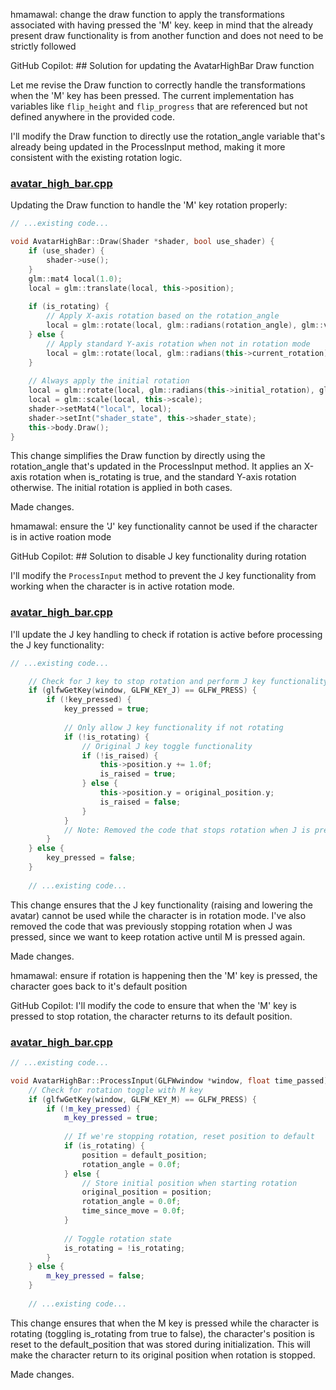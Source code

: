 hmamawal: change the draw function to apply the transformations associated with having pressed the 'M' key. keep in mind that the already present draw functionality is from another function and does not need to be strictly followed

GitHub Copilot: ## Solution for updating the AvatarHighBar Draw function

Let me revise the Draw function to correctly handle the transformations when the 'M' key has been pressed. The current implementation has variables like `flip_height` and `flip_progress` that are referenced but not defined anywhere in the provided code.

I'll modify the Draw function to directly use the rotation_angle variable that's already being updated in the ProcessInput method, making it more consistent with the existing rotation logic.

### [avatar_high_bar.cpp](file:///c%3A/Users/hunter.mamawal/Classes/CS473_Computer_Graphics/CS473_PROJECT2/classes/avatar_high_bar.cpp)

Updating the Draw function to handle the 'M' key rotation properly:

````cpp
// ...existing code...

void AvatarHighBar::Draw(Shader *shader, bool use_shader) {
    if (use_shader) {
        shader->use();
    }
    glm::mat4 local(1.0);
    local = glm::translate(local, this->position);
    
    if (is_rotating) {
        // Apply X-axis rotation based on the rotation_angle
        local = glm::rotate(local, glm::radians(rotation_angle), glm::vec3(1.0f, 0.0f, 0.0f));
    } else {
        // Apply standard Y-axis rotation when not in rotation mode
        local = glm::rotate(local, glm::radians(this->current_rotation), glm::vec3(0.0, 1.0, 0.0));
    }
    
    // Always apply the initial rotation
    local = glm::rotate(local, glm::radians(this->initial_rotation), glm::vec3(0.0, 1.0, 0.0));
    local = glm::scale(local, this->scale);
    shader->setMat4("local", local);
    shader->setInt("shader_state", this->shader_state);
    this->body.Draw();
}
````

This change simplifies the Draw function by directly using the rotation_angle that's updated in the ProcessInput method. It applies an X-axis rotation when is_rotating is true, and the standard Y-axis rotation otherwise. The initial rotation is applied in both cases.

Made changes.

hmamawal: ensure the 'J' key functionality cannot be used if the character is in active roation mode

GitHub Copilot: ## Solution to disable J key functionality during rotation

I'll modify the `ProcessInput` method to prevent the J key functionality from working when the character is in active rotation mode.

### [avatar_high_bar.cpp](file:///c%3A/Users/hunter.mamawal/Classes/CS473_Computer_Graphics/CS473_PROJECT2/classes/avatar_high_bar.cpp)

I'll update the J key handling to check if rotation is active before processing the J key functionality:

````cpp
// ...existing code...

    // Check for J key to stop rotation and perform J key functionality
    if (glfwGetKey(window, GLFW_KEY_J) == GLFW_PRESS) {
        if (!key_pressed) {
            key_pressed = true;
            
            // Only allow J key functionality if not rotating
            if (!is_rotating) {
                // Original J key toggle functionality
                if (!is_raised) {
                    this->position.y += 1.0f;
                    is_raised = true;
                } else {
                    this->position.y = original_position.y;
                    is_raised = false;
                }
            }
            // Note: Removed the code that stops rotation when J is pressed
        }
    } else {
        key_pressed = false;
    }
    
    // ...existing code...
````

This change ensures that the J key functionality (raising and lowering the avatar) cannot be used while the character is in rotation mode. I've also removed the code that was previously stopping rotation when J was pressed, since we want to keep rotation active until M is pressed again.

Made changes.

hmamawal: ensure if rotation is happening then the 'M' key is pressed, the character goes back to it's default position

GitHub Copilot: I'll modify the code to ensure that when the 'M' key is pressed to stop rotation, the character returns to its default position.

### [avatar_high_bar.cpp](file:///c%3A/Users/hunter.mamawal/Classes/CS473_Computer_Graphics/CS473_PROJECT2/classes/avatar_high_bar.cpp)

```cpp
// ...existing code...

void AvatarHighBar::ProcessInput(GLFWwindow *window, float time_passed) {
    // Check for rotation toggle with M key
    if (glfwGetKey(window, GLFW_KEY_M) == GLFW_PRESS) {
        if (!m_key_pressed) {
            m_key_pressed = true;
            
            // If we're stopping rotation, reset position to default
            if (is_rotating) {
                position = default_position;
                rotation_angle = 0.0f;
            } else {
                // Store initial position when starting rotation
                original_position = position;
                rotation_angle = 0.0f;
                time_since_move = 0.0f;
            }
            
            // Toggle rotation state
            is_rotating = !is_rotating;
        }
    } else {
        m_key_pressed = false;
    }
    
    // ...existing code...
```

This change ensures that when the M key is pressed while the character is rotating (toggling is_rotating from true to false), the character's position is reset to the default_position that was stored during initialization. This will make the character return to its original position when rotation is stopped.

Made changes.